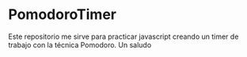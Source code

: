 # PomodoroTimer

Este repositorio me sirve para practicar javascript creando un timer de trabajo con la técnica Pomodoro.
Un saludo
